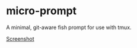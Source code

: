 # micro-prompt
A minimal, git-aware fish prompt for use with tmux. 

[Screenshot](https://imgur.com/8Fmmv6W)
